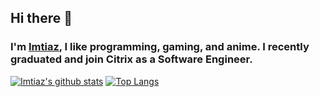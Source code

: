 ## Hi there 👋
### I'm [Imtiaz](https://imtiazkhaled.com/), I like programming, gaming, and anime. I recently graduated and join Citrix as a Software Engineer.
[![Imtiaz's github stats](https://github-readme-stats.vercel.app/api?username=ImtiazKhaled&show_icons=true)](https://github.com/anuraghazra/github-readme-stats) [![Top Langs](https://github-readme-stats.vercel.app/api/top-langs/?username=ImtiazKhaled&layout=compact)](https://github.com/anuraghazra/github-readme-stats)
<!--
**ImtiazKhaled/ImtiazKhaled** is a ✨ _special_ ✨ repository because its `README.md` (this file) appears on your GitHub profile.

Here are some ideas to get you started:

- 🔭 I’m currently working on ...
- 🌱 I’m currently learning ...
- 👯 I’m looking to collaborate on ...
- 🤔 I’m looking for help with ...
- 💬 Ask me about ...
- 📫 How to reach me: ...
- 😄 Pronouns: ...
- ⚡ Fun fact: ...
-->
